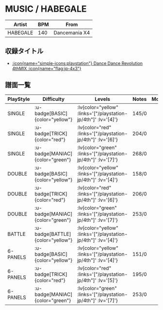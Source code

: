 # MUSIC / HABEGALE

|Artist|BPM|From|
|------|---|----|
|HABEGALE|140|Dancemania X4|

## 収録タイトル

- [ :icon{name="simple-icons:playstation"} Dance Dance Revolution 4thMIX :icon{name="flag:jp-4x3"} ](/playstation-jp/4th)

## 譜面一覧

|PlayStyle|Difficulty|Levels|Notes|Movie|
|---------|----------|------|-----|-----|
|SINGLE| :u-badge[BASIC]{color="yellow"} | :lv{color="yellow" :links='["/playstation-jp/4th"]' :lv='[4]'} |145/0||
|SINGLE| :u-badge[TRICK]{color="red"} | :lv{color="red" :links='["/playstation-jp/4th"]' :lv='[6]'} |204/0||
|SINGLE| :u-badge[MANIAC]{color="green"} | :lv{color="green" :links='["/playstation-jp/4th"]' :lv='[7]'} |268/0||
|DOUBLE| :u-badge[BASIC]{color="yellow"} | :lv{color="yellow" :links='["/playstation-jp/4th"]' :lv='[4]'} |158/0||
|DOUBLE| :u-badge[TRICK]{color="red"} | :lv{color="red" :links='["/playstation-jp/4th"]' :lv='[6]'} |206/0||
|DOUBLE| :u-badge[MANIAC]{color="green"} | :lv{color="green" :links='["/playstation-jp/4th"]' :lv='[7]'} |253/0||
|BATTLE| :u-badge[BATTLE]{color="yellow"} | :lv{color="yellow" :links='["/playstation-jp/4th"]' :lv='[4]'} |||
|6-PANELS| :u-badge[BASIC]{color="yellow"} | :lv{color="yellow" :links='["/playstation-jp/4th"]' :lv='[4]'} |151/0||
|6-PANELS| :u-badge[TRICK]{color="red"} | :lv{color="red" :links='["/playstation-jp/4th"]' :lv='[5]'} |195/0||
|6-PANELS| :u-badge[MANIAC]{color="green"} | :lv{color="green" :links='["/playstation-jp/4th"]' :lv='[7]'} |253/0||
